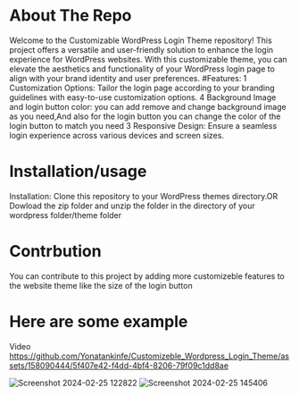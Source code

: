 # About The Repo
Welcome to the Customizable WordPress Login Theme repository! This project offers a versatile and user-friendly solution to enhance the login experience for WordPress websites. With this customizable theme, you can elevate the aesthetics and functionality of your WordPress login page to align with your brand identity and user preferences.
#Features:
1 Customization Options: Tailor the login page according to your branding guidelines with easy-to-use customization options.
4 Background Image and login button color: you can add remove and change background image as you need,And also for the login button you can change the color of the login button to match you need 
3 Responsive Design: Ensure a seamless login experience across various devices and screen sizes.

# Installation/usage
Installation:
Clone this repository to your WordPress themes directory.OR
Dowload the zip folder and unzip the folder in the directory of your wordpress folder/theme folder 

# Contrbution
You can contribute to this project by adding more customizeble features to the website theme like the size of the login button 
# Here are some example
 Video 
https://github.com/Yonatankinfe/Customizeble_Wordpress_Login_Theme/assets/158090444/5f407e42-f4dd-4bf4-8206-79f09c1dd8ae

![Screenshot 2024-02-25 122822](https://github.com/Yonatankinfe/Customizeble_Wordpress_Login_Theme/assets/158090444/2f464d2d-3426-46a2-82af-a385d374c1aa)
![Screenshot 2024-02-25 145406](https://github.com/Yonatankinfe/Customizeble_Wordpress_Login_Theme/assets/158090444/4e7e2cc6-4ebc-4be9-be61-3a6289ca254d)
